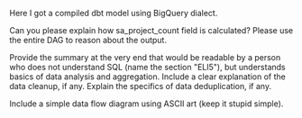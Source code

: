 Here I got a compiled dbt model using BigQuery dialect.

Can you please explain how sa_project_count field is calculated? Please use the entire DAG to reason about the output.

Provide the summary at the very end that would be readable by a person who does not understand SQL (name the section "ELI5"), but understands basics of data analysis and aggregation. Include a clear explanation of the data cleanup, if any. Explain the specifics of data deduplication, if any.

Include a simple data flow diagram using ASCII art (keep it stupid simple).